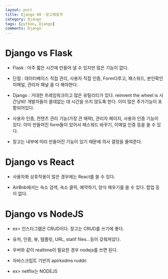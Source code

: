 ```yaml
---
layout: post
title: Django 00 -장고왜쓸까
category: Django
tags: [python, Django]
comments: Django
---
```


# Django vs Flask

- Flask : 아주 짧은 시간에 만들어 낼 수 있지만 많은 기능이 없다.

- 단점 : 데이터베이스 직접 관리, 사용자 직접 인증, Form다루고, 패스워드, 본인확인 이메일, 관리자 패널 을 다 해야한다.

- Django : 거대한 프레임워크이고 많은 유틸리티가 있다. reinvent the wheel is 시간낭비!
개발자들이 쓸데없는 데 시간을 쓰지 않도록 한다. 이미 많은 추가기능이 포함되어있다.

- 사용자 인증, 컨텐츠 관리 기능(가장 큰 매력), 관리자 페이지, 사용자 인증 기능이 있다. 이미 만들어진 form들이 있어서 패스워드 바꾸기, 이메일 인증 등을 쓸 수 있다.

- 장고는 내부에 미리 만들어진 기능이 있기 때문에 의사 결정을 줄여준다.


# Django vs React

- 사용자화 상호작용이 많은 경우에는 React를 쓸 수 있다.

- AirBnb에서는 숙소 검색, 숙소 클릭, 예약하기, 양식 채우기를 쓸 수 있다. 팝업 등이 없다.

# Django vs NodeJS

- ex> 인스타그램은 CRUD이다. 장고는 CRUD를 쓰기에 좋다.

- 유저, 인증, 뷰, 템플릿, URL, statif files...등이 갖춰져있다.

- 우버와 같이 realtime이 필요한 경우 nodejs를 쓰면 된다.

- 자바스크립트 기반의 apirkxdms ruddn

- ex> netflix는 NODEJS
